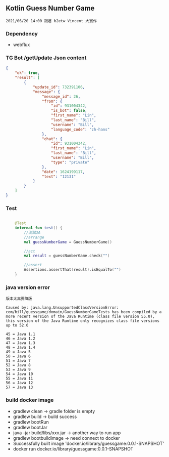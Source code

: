 ## Kotlin Guess Number Game

``2021/06/20 14:00 跟著 b2etw Vincent 大實作``

### Dependency 

- webflux

### TG Bot /getUpdate Json content

```JSON
{
    "ok": true,
    "result": [
        {
            "update_id": 732391106,
            "message": {
                "message_id": 26,
                "from": {
                    "id": 931004342,
                    "is_bot": false,
                    "first_name": "Lin",
                    "last_name": "Bill",
                    "username": "Bill",
                    "language_code": "zh-hans"
                },
                "chat": {
                    "id": 931004342,
                    "first_name": "Lin",
                    "last_name": "Bill",
                    "username": "Bill",
                    "type": "private"
                },
                "date": 1624199117,
                "text": "12131"
            }
        }
    ]
}
```

### Test

```kotlin

    @Test
    internal fun test() {
        //測試3A
        //arrange
        val guessNumberGame = GuessNumberGame()

        //act
        val result = guessNumberGame.check("")

        //assert
        Assertions.assertThat(result).isEqualTo("")
    }

```

### java version error

```
版本太高要降版

Caused by: java.lang.UnsupportedClassVersionError: com/bill/guessgame/domain/GuessNumberGameTests has been compiled by a more recent version of the Java Runtime (class file version 55.0), 
this version of the Java Runtime only recognizes class file versions up to 52.0

45 = Java 1.1
46 = Java 1.2
47 = Java 1.3
48 = Java 1.4
49 = Java 5
50 = Java 6
51 = Java 7
52 = Java 8
53 = Java 9
54 = Java 10
55 = Java 11
56 = Java 12
57 = Java 13

```

### build docker image

- gradlew clean -> gradle folder is empty
- gradlew build -> build success
- gradlew bootRun
- gradlew bootJar
- java -jar build/libs/xxx.jar  -> another way to run app
- gradlew bootbuildimage -> need connect to docker
- Successfully built image 'docker.io/library/guessgame:0.0.1-SNAPSHOT'
- docker run docker.io/library/guessgame:0.0.1-SNAPSHOT



